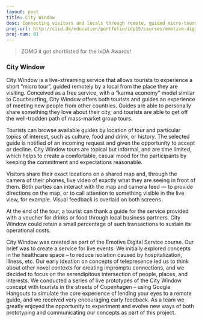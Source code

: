 ```yaml
---
layout: post
title: City Window
desc: Connecting visitors and locals through remote, guided micro-tours 
proj-url: http://ciid.dk/education/portfolio/idp15/courses/emotive-digital-services/projects/city-window/
proj-num: 01
---
```


> ZOMG it got shortlisted for the IxDA Awards!

### City Window

City Window is a live-streaming service that allows tourists to experience a short “micro tour”, guided remotely by a local from the place they are visiting. Conceived as a free service, with a “karma economy” model similar to Couchsurfing, City Window offers both tourists and guides an experience of meeting new people from other countries. Guides are able to personally share something they love about their city, and tourists are able to get off the well-trodden path of mass-market group tours.

Tourists can browse available guides by location of tour and particular topics of interest, such as culture, food and drink, or history. The selected guide is notified of an incoming request and given the opportunity to accept or decline. City Window tours are topical but informal, and are time limited, which helps to create a comfortable, casual mood for the participants by keeping the commitment and expectations reasonable.

Visitors share their exact locations on a shared map and, through the camera of their phones, live video of exactly what they are seeing in front of them. Both parties can interact with the map and camera feed — to provide directions on the map, or to call attention to something visible in the live view, for example. Visual feedback is overlaid on both screens.

At the end of the tour, a tourist can thank a guide for the service provided with a voucher for drinks or food through local business partners. City Window could retain a small percentage of such transactions to sustain its operational costs.

City Window was created as part of the Emotive Digital Service course. Our brief was to create a service for live events. We initially explored concepts in the healthcare space – to reduce isolation caused by hospitalization, illness, etc. Our early ideation on concepts of telepresence led us to think about other novel contexts for creating impromptu connections, and we decided to focus on the serendipitous intersection of people, places, and interests. We conducted a series of live prototypes of the City Window concept with tourists in the streets of Copenhagen – using Google Hangouts to simulate the core experience of lending your eyes to a remote guide, and we received very encouraging early feedback. As a team we greatly enjoyed the opportunity to experiment and evolve new ways of both prototyping and communicating our concepts as part of this project.

